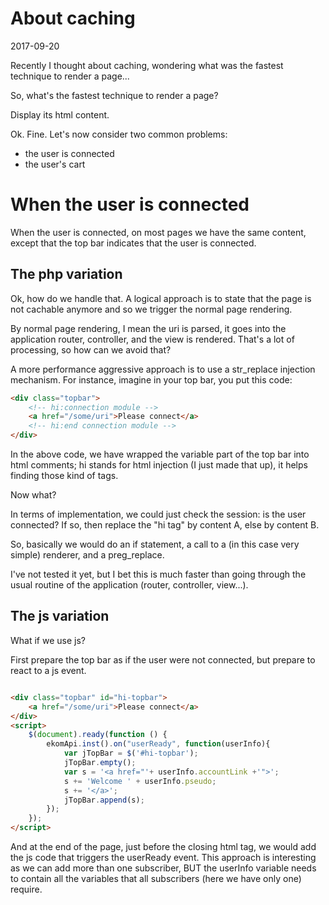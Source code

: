 About caching
================
2017-09-20


Recently I thought about caching, wondering what was the fastest technique to render a page...



So, what's the fastest technique to render a page?

Display its html content.

Ok. Fine.
Let's now consider two common problems:

- the user is connected
- the user's cart



When the user is connected
=============================
When the user is connected, on most pages we have the same content, except that the top bar indicates that the user
is connected.


The php variation
--------------------- 

Ok, how do we handle that.
A logical approach is to state that the page is not cachable anymore and so we trigger the normal page rendering.

By normal page rendering, I mean the uri is parsed, it goes into the application router, controller, and the view 
is rendered.
That's a lot of processing, so how can we avoid that?

A more performance aggressive approach is to use a str_replace injection mechanism.
For instance, imagine in your top bar, you put this code:

```html
<div class="topbar">
    <!-- hi:connection module -->
    <a href="/some/uri">Please connect</a>
    <!-- hi:end connection module -->
</div>
```

In the above code, we have wrapped the variable part of the top bar into html comments; hi stands for 
html injection (I just made that up), it helps finding those kind of tags.

Now what?

In terms of implementation, we could just check the session: is the user connected?
If so, then replace the "hi tag" by content A, else by content B.

So, basically we would do an if statement, a call to a (in this case very simple) renderer,
and a preg_replace.

I've not tested it yet, but I bet this is much faster than going through the usual routine of the 
application (router, controller, view...).


The js variation
-------------------

What if we use js?

First prepare the top bar as if the user were not connected, but prepare to react to a js event. 
```html

<div class="topbar" id="hi-topbar">
    <a href="/some/uri">Please connect</a>
</div>
<script>
    $(document).ready(function () {
        ekomApi.inst().on("userReady", function(userInfo){
            var jTopBar = $('#hi-topbar');
            jTopBar.empty();
            var s = '<a href="'+ userInfo.accountLink +'">';
            s += 'Welcome ' + userInfo.pseudo;
            s += '</a>';
            jTopBar.append(s);
        });    
    });
</script>


```

And at the end of the page, just before the closing html tag, we would add the js code that triggers the userReady event.
This approach is interesting as we can add more than one subscriber, BUT the userInfo variable needs to 
contain all the variables that all subscribers (here we have only one) require.


